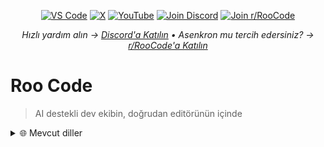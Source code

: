<p align="center">
  <a href="https://marketplace.visualstudio.com/items?itemName=RooVeterinaryInc.roo-cline"><img src="https://img.shields.io/visual-studio-marketplace/v/RooVeterinaryInc.roo-cline.svg?label=VS%20Code&color=%23007ACC&style=flat&logo=visualstudiocode&logoColor=white" alt="VS Code"></a>
  <a href="https://x.com/roocode"><img src="https://img.shields.io/badge/roocode-000000?style=flat&logo=x&logoColor=white" alt="X"></a>
  <a href="https://youtube.com/@roocodeyt?feature=shared"><img src="https://img.shields.io/badge/YouTube-FF0000?style=flat&logo=youtube&logoColor=white" alt="YouTube"></a>
  <a href="https://discord.gg/roocode"><img src="https://img.shields.io/badge/Join%20Discord-5865F2?style=flat&logo=discord&logoColor=white" alt="Join Discord"></a>
  <a href="https://www.reddit.com/r/RooCode/"><img src="https://img.shields.io/badge/Join%20r%2FRooCode-FF4500?style=flat&logo=reddit&logoColor=white" alt="Join r/RooCode"></a>
</p>
<p align="center">
  <em>Hızlı yardım alın → <a href="https://discord.gg/roocode">Discord'a Katılın</a> • Asenkron mu tercih edersiniz? → <a href="https://www.reddit.com/r/RooCode/">r/RooCode'a Katılın</a></em>
</p>

# Roo Code

> AI destekli dev ekibin, doğrudan editörünün içinde

<details>
  <summary>🌐 Mevcut diller</summary>

- [English](../../README.md)
- [Català](../ca/README.md)
- [Deutsch](../de/README.md)
- [Español](../es/README.md)
- [Français](../fr/README.md)
- [हिंदी](../hi/README.md)
- [Bahasa Indonesia](../id/README.md)
- [Italiano](../it/README.md)
- [日本語](../ja/README.md)
- [한국어](../ko/README.md)
- [Nederlands](../nl/README.md)
- [Polski](../pl/README.md)
- [Português (BR)](../pt-BR/README.md)
- [Русский](../ru/README.md)
- [Türkçe](../tr/README.md)
- [Tiếng Việt](../vi/README.md)
- [简体中文](../zh-CN/README.md)
- [繁體中文](../zh-TW/README.md)
- ...



---

## Roo Code SİZİN İçin Ne Yapabilir?

- Doğal dil açıklamalarından kod üretin
- Modlarla Uyum Sağlayın: Kod, Mimar, Sor, Hata Ayıkla ve Özel Modlar
- Mevcut kodu yeniden düzenleyin ve hatalarını ayıklayın
- Dokümantasyon yazın ve güncelleyin
- Kod tabanınızla ilgili soruları yanıtlayın
- Tekrarlayan görevleri otomatikleştirin
- MCP Sunucularını kullanın

## Modlar

Roo Code, sizin çalışma şeklinize uyum sağlar, tam tersi değil:

- Kod Modu: günlük kodlama, düzenlemeler ve dosya işlemleri
- Mimar Modu: sistemleri, özellikleri ve geçişleri planlayın
- Sor Modu: hızlı cevaplar, açıklamalar ve belgeler
- Hata Ayıklama Modu: sorunları izleyin, günlükler ekleyin, kök nedenleri izole edin
- Özel Modlar: ekibiniz veya iş akışınız için özel modlar oluşturun
- Roomote Control: Roomote Control, yerel VS Code örneğinde çalışan işleri uzaktan kontrol etmeni sağlar.

Daha fazla: [Modları kullanma](https://docs.roocode.com/basic-usage/using-modes) • [Özel modlar](https://docs.roocode.com/advanced-usage/custom-modes) • [Roomote Control](https://docs.roocode.com/roo-code-cloud/roomote-control)

## Eğitim ve Özellik Videoları

<div align="center">

|                                                                                                                                                                         |                                                                                                                                                                               |                                                                                                                                                                              |
| :---------------------------------------------------------------------------------------------------------------------------------------------------------------------: | :---------------------------------------------------------------------------------------------------------------------------------------------------------------------------: | :--------------------------------------------------------------------------------------------------------------------------------------------------------------------------: |
| <a href="https://www.youtube.com/watch?v=Mcq3r1EPZ-4"><img src="https://img.youtube.com/vi/Mcq3r1EPZ-4/maxresdefault.jpg" width="100%"></a><br><b>Roo Code Kurulumu</b> | <a href="https://www.youtube.com/watch?v=ZBML8h5cCgo"><img src="https://img.youtube.com/vi/ZBML8h5cCgo/maxresdefault.jpg" width="100%"></a><br><b>Profilleri Yapılandırma</b> | <a href="https://www.youtube.com/watch?v=r1bpod1VWhg"><img src="https://img.youtube.com/vi/r1bpod1VWhg/maxresdefault.jpg" width="100%"></a><br><b>Kod Tabanı İndeksleme</b>  |
|    <a href="https://www.youtube.com/watch?v=qgqceCuhlRA"><img src="https://img.youtube.com/vi/qgqceCuhlRA/maxresdefault.jpg" width="100%"></a><br><b>Özel Modlar</b>    |    <a href="https://www.youtube.com/watch?v=Ho30nyY332E"><img src="https://img.youtube.com/vi/Ho30nyY332E/maxresdefault.jpg" width="100%"></a><br><b>Kontrol Noktaları</b>    | <a href="https://www.youtube.com/watch?v=6h5vB9PpoPk"><img src="https://img.youtube.com/vi/6h5vB9PpoPk/maxresdefault.jpg" width="100%"></a><br><b>Yapılacaklar Listeleri</b> |

</div>
<p align="center">
<a href="https://docs.roocode.com/tutorial-videos">Daha fazla hızlı eğitim ve özellik videosu...</a>
</p>

## Kaynaklar

- **[Dokümantasyon](https://docs.roocode.com):** Roo Code'u yükleme, yapılandırma ve ustalaşma konusundaki resmi kılavuz.
- **[YouTube Kanalı](https://youtube.com/@roocodeyt?feature=shared):** Eğitimleri izleyin ve özellikleri çalışırken görün.
- **[Discord Sunucusu](https://discord.gg/roocode):** Gerçek zamanlı yardım ve tartışma için topluluğa katılın.
- **[Reddit Topluluğu](https://www.reddit.com/r/RooCode):** Deneyimlerinizi paylaşın ve başkalarının ne inşa ettiğini görün.
- **[GitHub Sorunları](https://github.com/RooCodeInc/Roo-Code/issues):** Hataları bildirin ve gelişimi takip edin.
- **[Özellik İstekleri](https://github.com/RooCodeInc/Roo-Code/discussions/categories/feature-requests?discussions_q=is%3Aopen+category%3A%22Feature+Requests%22+sort%3Atop):** Bir fikriniz mi var? Geliştiricilerle paylaşın.

---

## OpenAI Responses API seçeneği

Roo, isteğe bağlı olarak OpenAI'nin Responses API'sini kullanabilir. Bunu OpenAI sağlayıcı ayarlarında "Use OpenAI Responses API" seçeneğini işaretleyerek etkinleştirin (bu, sağlayıcı alanı `openAiUseResponses`'ı ayarlar). Etkinleştirildiğinde Roo önce resmi SDK akış yolunu (`client.responses.create`) deneyecektir. SDK kullanılamıyor veya asenkron iterable döndürmüyorsa, Roo bir yedek olarak `/v1/responses` adresine SSE POST isteği yapacaktır.

Uygulama referansları:

- [`src/shared/api.ts:14`](src/shared/api.ts:14)
- [`src/api/providers/utils/openai-responses.ts:1`](src/api/providers/utils/openai-responses.ts:1)
- [`src/api/providers/base-openai-compatible-provider.ts:103`](src/api/providers/base-openai-compatible-provider.ts:103)

Testler:

- `src` klasöründen çalıştırın: `cd src && npx vitest run api/providers/__tests__/openai-responses.spec.ts`
- Sağlayıcı akış testleri: `cd src && npx vitest run api/providers/__tests__/openai-responses-provider.spec.ts`

## Yerel Kurulum ve Geliştirme

1. **Depoyu klonlayın**:

```sh
git clone https://github.com/RooCodeInc/Roo-Code.git
```

2. **Bağımlılıkları yükleyin**:

```sh
pnpm install
```

3. **Uzantıyı çalıştırın**:

Roo Code uzantısını çalıştırmanın birkaç yolu vardır:

### Geliştirme Modu (F5)

Aktif geliştirme için VSCode'un yerleşik hata ayıklama özelliğini kullanın:

VSCode'da `F5` tuşuna basın (veya **Çalıştır** → **Hata Ayıklamayı Başlat**'a gidin). Bu, Roo Code uzantısının çalıştığı yeni bir VSCode penceresi açacaktır.

- Web görünümündeki değişiklikler anında görünecektir.
- Çekirdek uzantıdaki değişiklikler de otomatik olarak sıcak yeniden yüklenecektir.

### Otomatik VSIX Kurulumu

Uzantıyı bir VSIX paketi olarak derlemek ve doğrudan VSCode'a yüklemek için:

```sh
pnpm install:vsix [-y] [--editor=<command>]
```

Bu komut şunları yapacaktır:

- Hangi düzenleyici komutunun kullanılacağını sorar (code/cursor/code-insiders) - varsayılan 'code'
- Uzantının mevcut herhangi bir sürümünü kaldırır.
- En son VSIX paketini oluşturur.
- Yeni oluşturulan VSIX'i yükler.
- Değişikliklerin etkili olması için VS Code'u yeniden başlatmanızı ister.

Seçenekler:

- `-y`: Tüm onay istemlerini atlayın ve varsayılanları kullanın
- `--editor=<command>`: Düzenleyici komutunu belirtin (ör. `--editor=cursor` veya `--editor=code-insiders`)

### Manuel VSIX Kurulumu

VSIX paketini manuel olarak yüklemeyi tercih ederseniz:

1.  İlk olarak, VSIX paketini oluşturun:
    ```sh
    pnpm vsix
    ```
2.  `bin/` dizininde bir `.vsix` dosyası oluşturulur (ör. `bin/roo-cline-<version>.vsix`).
3.  VSCode CLI kullanarak manuel olarak yükleyin:
    ```sh
    code --install-extension bin/roo-cline-<version>.vsix
    ```

---

Sürüm oluşturma ve yayınlama için [changesets](https://github.com/changesets/changesets) kullanıyoruz. Sürüm notları için `CHANGELOG.md` dosyamıza göz atın.

---

## Sorumluluk Reddi Beyanı

**Lütfen dikkat** Roo Code, Inc., Roo Code ile bağlantılı olarak sağlanan veya kullanıma sunulan herhangi bir kod, model veya diğer araçlar, ilgili üçüncü taraf araçları veya ortaya çıkan çıktılarla ilgili olarak **hiçbir** beyanda bulunmaz veya garanti vermez. Bu tür araçların veya çıktıların kullanımıyla ilişkili **tüm riskleri** üstlenirsiniz; bu tür araçlar **"OLDUĞU GİBİ"** ve **"MEVCUT OLDUĞU GİBİ"** esasına göre sağlanır. Bu tür riskler, fikri mülkiyet ihlali, siber güvenlik açıkları veya saldırıları, önyargı, yanlışlıklar, hatalar, kusurlar, virüsler, kesintiler, mal kaybı veya hasarı ve/veya kişisel yaralanmaları içerebilir, ancak bunlarla sınırlı değildir. Bu tür araçların veya çıktıların kullanımından (yasallığı, uygunluğu ve sonuçları dahil ancak bunlarla sınırlı olmamak üzere) yalnızca siz sorumlusunuz.

---

## Katkıda Bulunma

Topluluk katkılarını çok seviyoruz! [CONTRIBUTING.md](CONTRIBUTING.md) dosyamızı okuyarak başlayın.

---

## Katkıda Bulunanlar

Roo Code'u daha iyi hale getirmemize yardımcı olan tüm katkıda bulunanlarımıza teşekkür ederiz!

<!-- START CONTRIBUTORS SECTION - AUTO-GENERATED, DO NOT EDIT MANUALLY -->

[![Contributors](https://contrib.rocks/image?repo=RooCodeInc/roo-code&max=120&columns=12&cacheBust=0000000000)](https://github.com/RooCodeInc/roo-code/graphs/contributors)

<!-- END CONTRIBUTORS SECTION -->

## Lisans

[Apache 2.0 © 2025 Roo Code, Inc.](../../LICENSE)

---

**Roo Code'un keyfini çıkar!** Onu kısa tasmalı tut ya da otonom dolaşsın; ne inşa edeceğini görmek için sabırsızlanıyoruz. Soruların veya özellik fikirlerin varsa [Reddit topluluğumuza](https://www.reddit.com/r/RooCode/) ya da [Discord](https://discord.gg/roocode)'a uğra. İyi kodlamalar!
